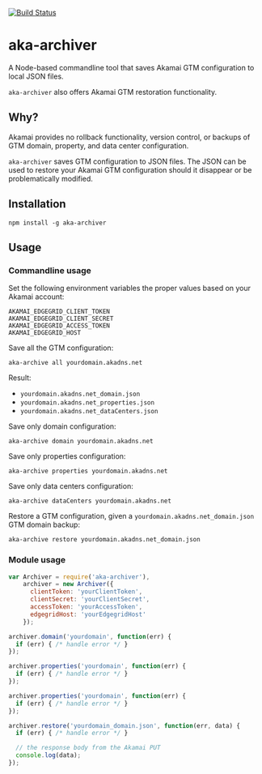 [![Build Status](https://travis-ci.org/mdb/aka-archiver.svg?branch=master)](https://travis-ci.org/mdb/aka-archiver)

# aka-archiver

A Node-based commandline tool that saves Akamai GTM configuration to local JSON files.

`aka-archiver` also offers Akamai GTM restoration functionality.

## Why?

Akamai provides no rollback functionality, version control, or backups of GTM domain, property, and data center configuration.

`aka-archiver` saves GTM configuration to JSON files. The JSON can be used to restore your Akamai GTM configuration should it disappear or be problematically modified.

## Installation

```
npm install -g aka-archiver
```

## Usage

### Commandline usage

Set the following environment variables the proper values based on your Akamai account:

```
AKAMAI_EDGEGRID_CLIENT_TOKEN
AKAMAI_EDGEGRID_CLIENT_SECRET
AKAMAI_EDGEGRID_ACCESS_TOKEN
AKAMAI_EDGEGRID_HOST
```

Save all the GTM configuration:

```
aka-archive all yourdomain.akadns.net
```

Result:

* `yourdomain.akadns.net_domain.json`
* `yourdomain.akadns.net_properties.json`
* `yourdomain.akadns.net_dataCenters.json`

Save only domain configuration:

```
aka-archive domain yourdomain.akadns.net
```

Save only properties configuration:

```
aka-archive properties yourdomain.akadns.net
```

Save only data centers configuration:

```
aka-archive dataCenters yourdomain.akadns.net
```

Restore a GTM configuration, given a `yourdomain.akadns.net_domain.json` GTM domain backup:

```
aka-archive restore yourdomain.akadns.net_domain.json
```

### Module usage

```javascript
var Archiver = require('aka-archiver'),
    archiver = new Archiver({
      clientToken: 'yourClientToken',
      clientSecret: 'yourClientSecret',
      accessToken: 'yourAccessToken',
      edgegridHost: 'yourEdgegridHost'
    });

archiver.domain('yourdomain', function(err) {
  if (err) { /* handle error */ }
});

archiver.properties('yourdomain', function(err) {
  if (err) { /* handle error */ }
});

archiver.properties('yourdomain', function(err) {
  if (err) { /* handle error */ }
});

archiver.restore('yourdomain_domain.json', function(err, data) {
  if (err) { /* handle error */ }

  // the response body from the Akamai PUT
  console.log(data);
});
```
